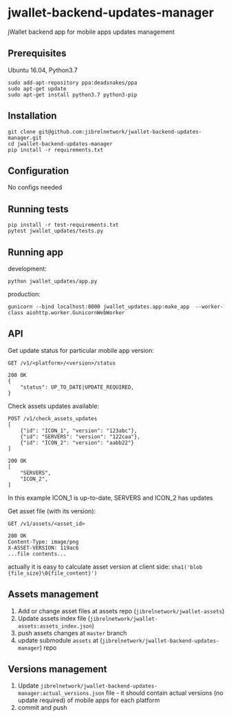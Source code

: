 # jwallet-backend-updates-manager
jWallet backend app for mobile apps updates management

## Prerequisites
Ubuntu 16.04, Python3.7
```
sudo add-apt-repository ppa:deadsnakes/ppa
sudo apt-get update
sudo apt-get install python3.7 python3-pip
```

## Installation
```
git clone git@github.com:jibrelnetwork/jwallet-backend-updates-manager.git
cd jwallet-backend-updates-manager
pip install -r requirements.txt
```

## Configuration
No configs needed

## Running tests
```
pip install -r test-requirements.txt
pytest jwallet_updates/tests.py
```

## Running app

development:
```
python jwallet_updates/app.py
```
production:
```
gunicorn --bind localhost:8000 jwallet_updates.app:make_app  --worker-class aiohttp.worker.GunicornWebWorker
```

## API

Get update status for particular mobile app version:
```
GET /v1/<platform>/<version>/status

200 OK
{
    "status": UP_TO_DATE|UPDATE_REQUIRED,
}
```

Check assets updates available:
```
POST /v1/check_assets_updates
[
    {"id": "ICON_1", "version": "123abc"},
    {"id": "SERVERS": "version": "122caa"},
    {"id": "ICON_2": "version": "aabb22"}
]

200 OK
[
    "SERVERS",
    "ICON_2",
]
```
In this example ICON_1 is up-to-date, SERVERS and ICON_2 has updates

Get asset file (with its version):
```
GET /v1/assets/<asset_id>

200 OK
Content-Type: image/png
X-ASSET-VERSION: 119ac6
...file contents...
```
actually it is easy to calculate asset version at client side: `sha1('blob {file_size}\0{file_content}')`


## Assets management

1. Add or change asset files at assets repo (`jibrelnetwork/jwallet-assets`)
2. Update assets index file (`jibrelnetwork/jwallet-assets:assets_index.json`)
3. push assets changes at `master` branch
4. update submodule `assets` at (`jibrelnetwork/jwallet-backend-updates-manager`) repo


## Versions management

1. Update `jibrelnetwork/jwallet-backend-updates-manager:actual_versions.json` file - it should contain actual versions (no update required) of mobile apps for each platform
2. commit and push